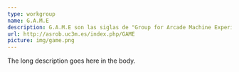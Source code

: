 ```yaml
---
type: workgroup
name: G.A.M.E
description: G.A.M.E son las siglas de "Group for Arcade Machine Experimentation". <br> ¿Te gustan las máquinas recreativas? ¿Air hockey? ¿Futbolín? En esta rama mezclamos todas esas cosas con la robótica, construyendo robots y software capaces de aprender a jugar a estos juegos, ya sea contra humanos o en juegos de un sólo jugador. Para pertenecer a este grupo no hacen falta conocimientos avanzados de robótica, sólo ganas de aprender jugan
url: http://asrob.uc3m.es/index.php/GAME
picture: img/game.png
---
```


The long description goes here in the body.
